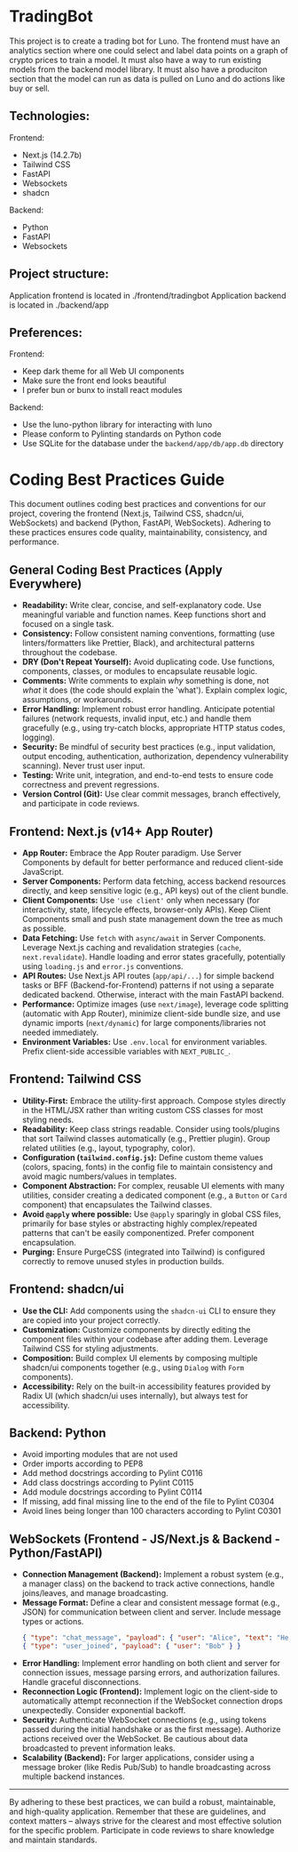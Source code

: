 # TradingBot

This project is to create a trading bot for Luno. The frontend must have an analytics section where one could select and label data points on a graph of crypto prices to train a model. It must also have a way to run existing models from the backend model library. It must also have a produciton section that the model can run as data is pulled on Luno and do actions like buy or sell.

## Technologies:
Frontend:
- Next.js (14.2.7b)
- Tailwind CSS
- FastAPI
- Websockets
- shadcn

Backend:
- Python
- FastAPI
- Websockets

## Project structure:

Application frontend is located in ./frontend/tradingbot
Application backend is located in ./backend/app

## Preferences:

Frontend:
- Keep dark theme for all Web UI components
- Make sure the front end looks beautiful
- I prefer bun or bunx to install react modules

Backend:
- Use the luno-python library for interacting with luno
- Please conform to Pylinting standards on Python code
- Use SQLite for the database under the `backend/app/db/app.db` directory

# Coding Best Practices Guide

This document outlines coding best practices and conventions for our project, covering the frontend (Next.js, Tailwind CSS, shadcn/ui, WebSockets) and backend (Python, FastAPI, WebSockets). Adhering to these practices ensures code quality, maintainability, consistency, and performance.

## General Coding Best Practices (Apply Everywhere)

* **Readability:** Write clear, concise, and self-explanatory code. Use meaningful variable and function names. Keep functions short and focused on a single task.
* **Consistency:** Follow consistent naming conventions, formatting (use linters/formatters like Prettier, Black), and architectural patterns throughout the codebase.
* **DRY (Don't Repeat Yourself):** Avoid duplicating code. Use functions, components, classes, or modules to encapsulate reusable logic.
* **Comments:** Write comments to explain *why* something is done, not *what* it does (the code should explain the 'what'). Explain complex logic, assumptions, or workarounds.
* **Error Handling:** Implement robust error handling. Anticipate potential failures (network requests, invalid input, etc.) and handle them gracefully (e.g., using try-catch blocks, appropriate HTTP status codes, logging).
* **Security:** Be mindful of security best practices (e.g., input validation, output encoding, authentication, authorization, dependency vulnerability scanning). Never trust user input.
* **Testing:** Write unit, integration, and end-to-end tests to ensure code correctness and prevent regressions.
* **Version Control (Git):** Use clear commit messages, branch effectively, and participate in code reviews.

## Frontend: Next.js (v14+ App Router)

* **App Router:** Embrace the App Router paradigm. Use Server Components by default for better performance and reduced client-side JavaScript.
* **Server Components:** Perform data fetching, access backend resources directly, and keep sensitive logic (e.g., API keys) out of the client bundle.
* **Client Components:** Use `'use client'` only when necessary (for interactivity, state, lifecycle effects, browser-only APIs). Keep Client Components small and push state management down the tree as much as possible.
* **Data Fetching:** Use `fetch` with `async/await` in Server Components. Leverage Next.js caching and revalidation strategies (`cache`, `next.revalidate`). Handle loading and error states gracefully, potentially using `loading.js` and `error.js` conventions.
* **API Routes:** Use Next.js API routes (`app/api/...`) for simple backend tasks or BFF (Backend-for-Frontend) patterns if not using a separate dedicated backend. Otherwise, interact with the main FastAPI backend.
* **Performance:** Optimize images (use `next/image`), leverage code splitting (automatic with App Router), minimize client-side bundle size, and use dynamic imports (`next/dynamic`) for large components/libraries not needed immediately.
* **Environment Variables:** Use `.env.local` for environment variables. Prefix client-side accessible variables with `NEXT_PUBLIC_`.

## Frontend: Tailwind CSS

* **Utility-First:** Embrace the utility-first approach. Compose styles directly in the HTML/JSX rather than writing custom CSS classes for most styling needs.
* **Readability:** Keep class strings readable. Consider using tools/plugins that sort Tailwind classes automatically (e.g., Prettier plugin). Group related utilities (e.g., layout, typography, color).
* **Configuration (`tailwind.config.js`):** Define custom theme values (colors, spacing, fonts) in the config file to maintain consistency and avoid magic numbers/values in templates.
* **Component Abstraction:** For complex, reusable UI elements with many utilities, consider creating a dedicated component (e.g., a `Button` or `Card` component) that encapsulates the Tailwind classes.
* **Avoid `@apply` where possible:** Use `@apply` sparingly in global CSS files, primarily for base styles or abstracting highly complex/repeated patterns that can't be easily componentized. Prefer component encapsulation.
* **Purging:** Ensure PurgeCSS (integrated into Tailwind) is configured correctly to remove unused styles in production builds.

## Frontend: shadcn/ui

* **Use the CLI:** Add components using the `shadcn-ui` CLI to ensure they are copied into your project correctly.
* **Customization:** Customize components by directly editing the component files within your codebase after adding them. Leverage Tailwind CSS for styling adjustments.
* **Composition:** Build complex UI elements by composing multiple shadcn/ui components together (e.g., using `Dialog` with `Form` components).
* **Accessibility:** Rely on the built-in accessibility features provided by Radix UI (which shadcn/ui uses internally), but always test for accessibility.

## Backend: Python
 - Avoid importing modules that are not used
 - Order imports according to PEP8
 - Add method docstrings according to Pylint C0116
 - Add class docstrings according to Pylint C0115
 - Add module docstrings according to Pylint C0114
 - If missing, add final missing line to the end of the file to Pylint C0304
 - Avoid lines being longer than 100 characters according to Pylint C0301

## WebSockets (Frontend - JS/Next.js & Backend - Python/FastAPI)

* **Connection Management (Backend):** Implement a robust system (e.g., a manager class) on the backend to track active connections, handle joins/leaves, and manage broadcasting.
* **Message Format:** Define a clear and consistent message format (e.g., JSON) for communication between client and server. Include message types or actions.
    ```json
    { "type": "chat_message", "payload": { "user": "Alice", "text": "Hello!" } }
    { "type": "user_joined", "payload": { "user": "Bob" } }
    ```
* **Error Handling:** Implement error handling on both client and server for connection issues, message parsing errors, and authorization failures. Handle graceful disconnections.
* **Reconnection Logic (Frontend):** Implement logic on the client-side to automatically attempt reconnection if the WebSocket connection drops unexpectedly. Consider exponential backoff.
* **Security:** Authenticate WebSocket connections (e.g., using tokens passed during the initial handshake or as the first message). Authorize actions received over the WebSocket. Be cautious about data broadcasted to prevent information leaks.
* **Scalability (Backend):** For larger applications, consider using a message broker (like Redis Pub/Sub) to handle broadcasting across multiple backend instances.

---

By adhering to these best practices, we can build a robust, maintainable, and high-quality application. Remember that these are guidelines, and context matters – always strive for the clearest and most effective solution for the specific problem. Participate in code reviews to share knowledge and maintain standards.
